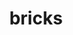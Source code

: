 ---
title: "bricks"
layout: cache
categories: [package, develop]
meta: {"compilers": ["gcc@11.4.0", "intel-oneapi-compilers@2025.1.0"], "num_specs": 27, "num_specs_by_stack": {"e4s": 18, "e4s-oneapi": 9, "root": 27}, "oss": ["ubuntu22.04"], "platforms": ["linux"], "stacks": ["e4s", "e4s-oneapi", "root"], "targets": ["x86_64_v3"], "versions": ["2023.08.25"]}
spec_details: [{"compiler": "intel-oneapi-compilers@2025.1.0", "hash": "23mfalw45jtu5e3agf3lutdlc65uvpuh", "os": "ubuntu22.04", "platform": "linux", "size": "-", "stacks": ["e4s-oneapi", "root"], "target": "x86_64_v3", "variants": ["build_system=cmake", "build_type=Release", "~cuda", "generator=make", "~ipo", "patches:=7fe8d1d"], "versions": ["2023.08.25"]}, {"compiler": "intel-oneapi-compilers@2025.1.0", "hash": "2yf4xxmwyg7ruyvofevcl4dn2byilnby", "os": "ubuntu22.04", "platform": "linux", "size": "-", "stacks": ["e4s-oneapi", "root"], "target": "x86_64_v3", "variants": ["build_system=cmake", "build_type=Release", "~cuda", "generator=make", "~ipo", "patches:=7fe8d1d"], "versions": ["2023.08.25"]}, {"compiler": "gcc@11.4.0", "hash": "4teylcxcix7xigoqblzrfvsw2clpafxf", "os": "ubuntu22.04", "platform": "linux", "size": "-", "stacks": ["e4s", "root"], "target": "x86_64_v3", "variants": ["build_system=cmake", "build_type=Release", "~cuda", "generator=make", "~ipo", "patches:=7fe8d1d"], "versions": ["2023.08.25"]}, {"compiler": "intel-oneapi-compilers@2025.1.0", "hash": "5r2u5w7bjwqidifrxkomcqv7du5mcvt2", "os": "ubuntu22.04", "platform": "linux", "size": "-", "stacks": ["e4s-oneapi", "root"], "target": "x86_64_v3", "variants": ["build_system=cmake", "build_type=Release", "~cuda", "generator=make", "~ipo", "patches:=7fe8d1d"], "versions": ["2023.08.25"]}, {"compiler": "gcc@11.4.0", "hash": "7eotvr733ewzsrmey62xaujegncva4fv", "os": "ubuntu22.04", "platform": "linux", "size": "-", "stacks": ["e4s", "root"], "target": "x86_64_v3", "variants": ["build_system=cmake", "build_type=Release", "+cuda", "generator=make", "~ipo", "patches:=7fe8d1d"], "versions": ["2023.08.25"]}, {"compiler": "gcc@11.4.0", "hash": "a2lv6jroaclachsmqkfkzm6i3zfdjiyz", "os": "ubuntu22.04", "platform": "linux", "size": "-", "stacks": ["e4s", "root"], "target": "x86_64_v3", "variants": ["build_system=cmake", "build_type=Release", "~cuda", "generator=make", "~ipo", "patches:=7fe8d1d"], "versions": ["2023.08.25"]}, {"compiler": "gcc@11.4.0", "hash": "gygy6snl6fl3d5e247quctxeo6oq5j6e", "os": "ubuntu22.04", "platform": "linux", "size": "-", "stacks": ["e4s", "root"], "target": "x86_64_v3", "variants": ["build_system=cmake", "build_type=Release", "+cuda", "generator=make", "~ipo", "patches:=7fe8d1d"], "versions": ["2023.08.25"]}, {"compiler": "gcc@11.4.0", "hash": "hxeww2ofimvmgsjkuvmnikyw75ovhqc5", "os": "ubuntu22.04", "platform": "linux", "size": "-", "stacks": ["e4s", "root"], "target": "x86_64_v3", "variants": ["build_system=cmake", "build_type=Release", "~cuda", "generator=make", "~ipo", "patches:=7fe8d1d"], "versions": ["2023.08.25"]}, {"compiler": "intel-oneapi-compilers@2025.1.0", "hash": "mawbk7ey7afjewfisu52iaq573aka7bn", "os": "ubuntu22.04", "platform": "linux", "size": "-", "stacks": ["e4s-oneapi", "root"], "target": "x86_64_v3", "variants": ["build_system=cmake", "build_type=Release", "~cuda", "generator=make", "~ipo", "patches:=7fe8d1d"], "versions": ["2023.08.25"]}, {"compiler": "gcc@11.4.0", "hash": "n7a3o3nuqlh4ln3lbkzinibmlek6vnmr", "os": "ubuntu22.04", "platform": "linux", "size": "-", "stacks": ["e4s", "root"], "target": "x86_64_v3", "variants": ["build_system=cmake", "build_type=Release", "~cuda", "generator=make", "~ipo", "patches:=7fe8d1d"], "versions": ["2023.08.25"]}, {"compiler": "intel-oneapi-compilers@2025.1.0", "hash": "nil4qltb7jfvdv6b3wv2gsxncuwstpjl", "os": "ubuntu22.04", "platform": "linux", "size": "-", "stacks": ["e4s-oneapi", "root"], "target": "x86_64_v3", "variants": ["build_system=cmake", "build_type=Release", "~cuda", "generator=make", "~ipo", "patches:=7fe8d1d"], "versions": ["2023.08.25"]}, {"compiler": "intel-oneapi-compilers@2025.1.0", "hash": "nj2kf67wbrw3uqo4axsku5r7cribiuyo", "os": "ubuntu22.04", "platform": "linux", "size": "-", "stacks": ["e4s-oneapi", "root"], "target": "x86_64_v3", "variants": ["build_system=cmake", "build_type=Release", "~cuda", "generator=make", "~ipo", "patches:=7fe8d1d"], "versions": ["2023.08.25"]}, {"compiler": "intel-oneapi-compilers@2025.1.0", "hash": "nx4cjinrsyzyjzh52yhp7ox35lbg63sk", "os": "ubuntu22.04", "platform": "linux", "size": "-", "stacks": ["e4s-oneapi", "root"], "target": "x86_64_v3", "variants": ["build_system=cmake", "build_type=Release", "~cuda", "generator=make", "~ipo", "patches:=7fe8d1d"], "versions": ["2023.08.25"]}, {"compiler": "gcc@11.4.0", "hash": "opbrjqemci24vlxmm64fmf4mvxmxsu3v", "os": "ubuntu22.04", "platform": "linux", "size": "-", "stacks": ["e4s", "root"], "target": "x86_64_v3", "variants": ["build_system=cmake", "build_type=Release", "+cuda", "generator=make", "~ipo", "patches:=7fe8d1d"], "versions": ["2023.08.25"]}, {"compiler": "gcc@11.4.0", "hash": "paojozm5f5ofi5uqbixz4vb5ob74cliz", "os": "ubuntu22.04", "platform": "linux", "size": "-", "stacks": ["e4s", "root"], "target": "x86_64_v3", "variants": ["build_system=cmake", "build_type=Release", "~cuda", "generator=make", "~ipo", "patches:=7fe8d1d"], "versions": ["2023.08.25"]}, {"compiler": "gcc@11.4.0", "hash": "pdaccrz66rto35kcvdkwelzc6kivjxv3", "os": "ubuntu22.04", "platform": "linux", "size": "-", "stacks": ["e4s", "root"], "target": "x86_64_v3", "variants": ["build_system=cmake", "build_type=Release", "+cuda", "generator=make", "~ipo", "patches:=7fe8d1d"], "versions": ["2023.08.25"]}, {"compiler": "intel-oneapi-compilers@2025.1.0", "hash": "pdbhsiesjqrvkfuhnebpgj6y6usmiem3", "os": "ubuntu22.04", "platform": "linux", "size": "-", "stacks": ["e4s-oneapi", "root"], "target": "x86_64_v3", "variants": ["build_system=cmake", "build_type=Release", "~cuda", "generator=make", "~ipo", "patches:=7fe8d1d"], "versions": ["2023.08.25"]}, {"compiler": "gcc@11.4.0", "hash": "q3pn66ibfess3xd45mobw4ufj2ti3fss", "os": "ubuntu22.04", "platform": "linux", "size": "-", "stacks": ["e4s", "root"], "target": "x86_64_v3", "variants": ["build_system=cmake", "build_type=Release", "+cuda", "generator=make", "~ipo", "patches:=7fe8d1d"], "versions": ["2023.08.25"]}, {"compiler": "gcc@11.4.0", "hash": "qxicobopt6kknkjqvq6ofnhqd2rpkpjd", "os": "ubuntu22.04", "platform": "linux", "size": "-", "stacks": ["e4s", "root"], "target": "x86_64_v3", "variants": ["build_system=cmake", "build_type=Release", "+cuda", "generator=make", "~ipo", "patches:=7fe8d1d"], "versions": ["2023.08.25"]}, {"compiler": "gcc@11.4.0", "hash": "skeqoevk6sfffvxjdjipwd4voez6jbxs", "os": "ubuntu22.04", "platform": "linux", "size": "-", "stacks": ["e4s", "root"], "target": "x86_64_v3", "variants": ["build_system=cmake", "build_type=Release", "~cuda", "generator=make", "~ipo", "patches:=7fe8d1d"], "versions": ["2023.08.25"]}, {"compiler": "intel-oneapi-compilers@2025.1.0", "hash": "svc4suhlz5ezrbwicrfzwlorhyfap7nx", "os": "ubuntu22.04", "platform": "linux", "size": "-", "stacks": ["e4s-oneapi", "root"], "target": "x86_64_v3", "variants": ["build_system=cmake", "build_type=Release", "~cuda", "generator=make", "~ipo", "patches:=7fe8d1d"], "versions": ["2023.08.25"]}, {"compiler": "gcc@11.4.0", "hash": "thbquyuq6hndlt75a2efwtoaao4d5tke", "os": "ubuntu22.04", "platform": "linux", "size": "-", "stacks": ["e4s", "root"], "target": "x86_64_v3", "variants": ["build_system=cmake", "build_type=Release", "+cuda", "generator=make", "~ipo", "patches:=7fe8d1d"], "versions": ["2023.08.25"]}, {"compiler": "gcc@11.4.0", "hash": "vyj67hcwwm4pqdwdsfthlgajelie4sog", "os": "ubuntu22.04", "platform": "linux", "size": "-", "stacks": ["e4s", "root"], "target": "x86_64_v3", "variants": ["build_system=cmake", "build_type=Release", "+cuda", "generator=make", "~ipo", "patches:=7fe8d1d"], "versions": ["2023.08.25"]}, {"compiler": "gcc@11.4.0", "hash": "w3sacpxjv2tzhctzbb46hk6dq7fsbkbw", "os": "ubuntu22.04", "platform": "linux", "size": "-", "stacks": ["e4s", "root"], "target": "x86_64_v3", "variants": ["build_system=cmake", "build_type=Release", "~cuda", "generator=make", "~ipo", "patches:=7fe8d1d"], "versions": ["2023.08.25"]}, {"compiler": "gcc@11.4.0", "hash": "xkfkjpntgvnacameqswfe3pq7omk5znm", "os": "ubuntu22.04", "platform": "linux", "size": "-", "stacks": ["e4s", "root"], "target": "x86_64_v3", "variants": ["build_system=cmake", "build_type=Release", "~cuda", "generator=make", "~ipo", "patches:=7fe8d1d"], "versions": ["2023.08.25"]}, {"compiler": "gcc@11.4.0", "hash": "y46j255jmmjepavpqrpnrupqp56jsdrc", "os": "ubuntu22.04", "platform": "linux", "size": "-", "stacks": ["e4s", "root"], "target": "x86_64_v3", "variants": ["build_system=cmake", "build_type=Release", "+cuda", "generator=make", "~ipo", "patches:=7fe8d1d"], "versions": ["2023.08.25"]}, {"compiler": "gcc@11.4.0", "hash": "yipteq4wzcsbhreo3lpgfui2m2khconl", "os": "ubuntu22.04", "platform": "linux", "size": "-", "stacks": ["e4s", "root"], "target": "x86_64_v3", "variants": ["build_system=cmake", "build_type=Release", "+cuda", "generator=make", "~ipo", "patches:=7fe8d1d"], "versions": ["2023.08.25"]}]
---